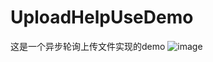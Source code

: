 # UploadHelpUseDemo
这是一个异步轮询上传文件实现的demo
![image](https://github.com/Giftedcat/UploadHelpUseDemo/tree/master/gif/use1.gif)
